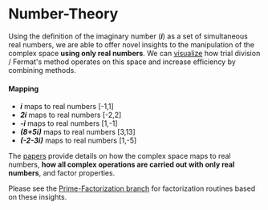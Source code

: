 # Number-Theory

Using the definition of the imaginary number (***i***) as a set of simultaneous real numbers, we are able to offer novel insights to the manipulation of the complex space **using only real numbers**.  We can [visualize](https://github.com/OVVO-Financial/Number-Theory/blob/master/Complex%20space.md) how trial division / Fermat's method operates on this space and increase efficiency by combining methods.

#### Mapping
* ***i*** maps to real numbers [-1,1]
* ***2i*** maps to real numbers [-2,2]
* ***-i*** maps to real numbers [1,-1]
* ***(8+5i)*** maps to real numbers [3,13]
* ***(-2-3i)*** maps to real numbers [1,-5]

The [papers](https://github.com/OVVO-Financial/Number-Theory/tree/master/Number%20Theory%20Papers) provide details on how the complex space maps to real numbers, **how all complex operations are carried out with only real numbers**, and factor properties.

Please see the [Prime-Factorization branch](https://github.com/OVVO-Financial/Number-Theory/tree/Prime-Factorization) for factorization routines based on these insights.


